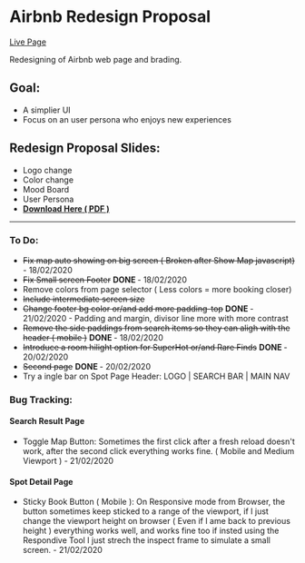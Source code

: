 # Airbnb Redesign Proposal

<a href="https://lufemas.github.io/composite-project-1-airbnb/">Live Page</a>

Redesigning of Airbnb web page and brading.

<!-- - <a href="https://lufemas.github.io/CSS-Grid-Checkers/">Play Here (WIP)</a> -->

## Goal:
-   A simplier UI
-   Focus on an user persona who enjoys new experiences

## Redesign Proposal Slides:
-   Logo change
-   Color change
-   Mood Board
-   User Persona
-   **<a href="https://1drv.ms/b/s!AsEjtI1dw4Cwjm1uaegsrSlaFc23"> Download Here ( PDF ) </a>**

<hr>


### To Do:
-   ~~Fix map auto showing on big screen ( Broken after Show Map javascript)~~  </strong> - 18/02/2020
-   ~~Fix Small screen Footer~~ <strong> DONE </strong> - 18/02/2020
-   Remove colors from page selector ( Less colors = more booking closer)
-   ~~Include intermediate screen size~~
-   ~~Change footer bg color or/and add more padding-top~~ <strong> DONE </strong> - 21/02/2020 - Padding and margin, divisor line more with more contrast
-   ~~Remove the side paddings from search items so they can aligh with the header ( mobile )~~ <strong> DONE </strong> - 18/02/2020
-   ~~Introduce a room hilight option for SuperHot or/and Rare Finds~~ <strong> DONE </strong> - 20/02/2020
-   ~~Second page~~ <strong> DONE </strong> - 20/02/2020
-   Try a ingle bar on Spot Page Header: LOGO | SEARCH BAR | MAIN NAV

### Bug Tracking:
#### Search Result Page
-   Toggle Map Button: Sometimes the first click after a fresh reload doesn't work, after the second click everything works fine. ( Mobile and Medium Viewport ) - 21/02/2020
#### Spot Detail Page
-   Sticky Book Button ( Mobile ): On Responsive mode from Browser, the button sometimes keep sticked to a range of the viewport, if I just change the viewport height on browser ( Even if I ame back to previous height ) everything works well, and works fine too if insted using the Respondive Tool I just strech the inspect frame to simulate a small screen. - 21/02/2020

